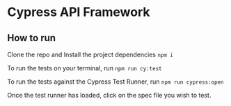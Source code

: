 # Cypress API Framework


## How to run

Clone the repo and Install the project dependencies
`npm i`

To run the tests on your terminal, run
`npm run cy:test`

To run the tests against the Cypress Test Runner, run
`npm run cypress:open`

Once the test runner has loaded, click on the spec file you wish to test.
